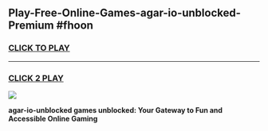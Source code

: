 
## Play-Free-Online-Games-agar-io-unblocked-Premium #fhoon
<h3>
<a href="https://premium.freeplayer.one?title=agar-io-unblocked&ref=8M">CLICK TO PLAY</a></h3>
<hr>

<h3>
<a href="https://premium.freeplayer.one?title=agar-io-unblocked&ref=8M">CLICK 2 PLAY</a>
  
</h3>

<a href="https://premium.freeplayer.one?title=agar-io-unblocked&ref=8M"><img src="https://clearcache.store/games.png"></a>


**agar-io-unblocked games unblocked: Your Gateway to Fun and Accessible Online Gaming**
